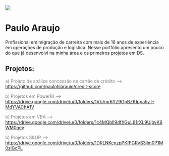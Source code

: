 <img src ="banner.jpg">

# Paulo Araujo

Profissional em migração de carreira com mais de 16 anos de experiência em operações de produção e logística.
Nesse portfólio apresento um pouco do que já desenvolvi na minha área e os primeiros projetos em DS.


## Projetos:

<span style="color:gray"> a) Projeto de análise concessão de cartão de crédito --> </span>
https://github.com/paulohlaraujo/credit-score

<span style="color:gray"> b) Projetos em PowerBI --> </span>
https://drive.google.com/drive/u/0/folders/1Vk7mr6YZ9GpBZKIppahyT-MdYVAChA1V

<span style="color:gray"> b) Projetos em VBA --> </span>
https://drive.google.com/drive/u/0/folders/1c4MQbII9dfXGuL81rXL9UjbvK6WM0qey

<span style="color:gray"> b) Projetos S&OP --> </span>
https://drive.google.com/drive/u/0/folders/1DRLNKcnzpPKfFGRvS3ilm0P1M0ziGcPL
